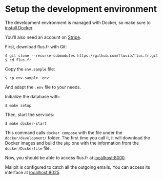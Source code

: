 # Setup the development environment

The development environment is managed with Docker, so make sure to [install Docker](https://docs.docker.com/get-docker/).

You’ll also need an account on [Stripe](https://stripe.com/).

First, download flus.fr with Git:

```console
$ git clone --recurse-submodules https://github.com/flusio/flus.fr.git
$ cd flus.fr
```

Copy the `env.sample` file:

```console
$ cp env.sample .env
```

And adapt the `.env` file to your needs.

Initialize the database with:

```console
$ make setup
```

Then, start the services:

```console
$ make docker-start
```

This command calls `docker compose` with the file under the `docker/development/` folder.
The first time you call it, it will download the Docker images and build the `php` one with the information from the `docker/Dockerfile` file.

Now, you should be able to access flus.fr at [localhost:8000](http://localhost:8000).

Mailpit is configured to catch all the outgoing emails.
You can access its interface at [localhost:8025](http://localhost:8025).
